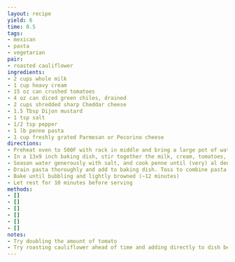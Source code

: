 ```yaml
---
layout: recipe
yield: 6
time: 0.5
tags:
- mexican
- pasta
- vegetarian
pair:
- roasted cauliflower
ingredients:
- 2 cups whole milk
- 1 cup heavy cream
- 15 oz can crushed tomatoes
- 4 oz can diced green chiles, drained
- 2 cups shredded sharp Cheddar cheese
- 1.5 Tbsp Dijon mustard
- 1 tsp salt
- 1/2 tsp pepper
- 1 lb penne pasta
- 1 cup freshly grated Parmesan or Pecorino cheese
directions:
- Preheat oven to 500F with rack in middle and bring a large pot of water to boil
- In a 13x9 inch baking dish, stir together the milk, cream, tomatoes, chiles, Cheddar, mustard, salt, and pepper
- Season water generously with salt, and cook penne until (very) al dente
- Drain pasta thoroughly and add to baking dish. Toss to combine pasta and sauce, then top with Parmesan/Pecorino
- Bake until bubbling and lightly browned (~12 minutes)
- Let rest for 10 minutes before serving
methods:
- []
- []
- []
- []
- []
- []
notes:
- Try doubling the amount of tomato
- Try roasting cauliflower ahead of time and adding directly to dish before baking
---
```

